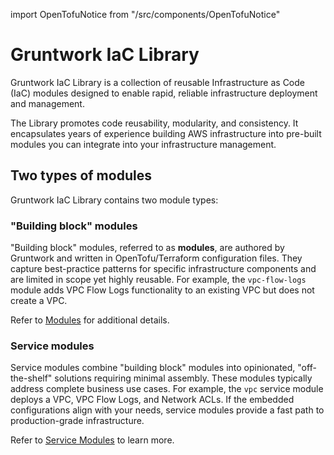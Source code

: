 import OpenTofuNotice from "/src/components/OpenTofuNotice"

# Gruntwork IaC Library

Gruntwork IaC Library is a collection of reusable Infrastructure as Code (IaC) modules designed to enable rapid, reliable infrastructure deployment and management.

The Library promotes code reusability, modularity, and consistency. It encapsulates years of experience building AWS infrastructure into pre-built modules you can integrate into your infrastructure management.

## Two types of modules

Gruntwork IaC Library contains two module types:

### "Building block" modules

"Building block" modules, referred to as **modules**, are authored by Gruntwork and written in OpenTofu/Terraform configuration files. They capture best-practice patterns for specific infrastructure components and are limited in scope yet highly reusable. For example, the `vpc-flow-logs` module adds VPC Flow Logs functionality to an existing VPC but does not create a VPC.

Refer to [Modules](/2.0/docs/library/concepts/modules) for additional details.

### Service modules

Service modules combine "building block" modules into opinionated, "off-the-shelf" solutions requiring minimal assembly. These modules typically address complete business use cases. For example, the `vpc` service module deploys a VPC, VPC Flow Logs, and Network ACLs. If the embedded configurations align with your needs, service modules provide a fast path to production-grade infrastructure.

Refer to [Service Modules](/2.0/docs/library/concepts/service-modules) to learn more.

